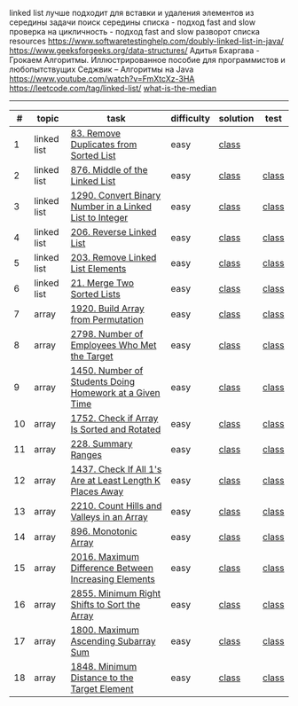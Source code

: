 linked list
лучше подходит для вставки и удаления элементов из середины
задачи
поиск середины списка - подход fast and slow
проверка на цикличность - подход fast and slow
разворот списка
resources
https://www.softwaretestinghelp.com/doubly-linked-list-in-java/
https://www.geeksforgeeks.org/data-structures/
Адитья Бхаргава - Грокаем Алгоритмы. Иллюстрированное пособие для программистов и любопытствущих
Седжвик – Алгоритмы на Java
https://www.youtube.com/watch?v=FmXtcXz-3HA
https://leetcode.com/tag/linked-list/
[what-is-the-median](https://www.investopedia.com/terms/m/median.asp#toc-what-is-the-median)

***

| #  | topic       | task                                                                                                                                         | difficulty | solution                                                                                                                     | test                                                                                                                             |
|----|-------------|----------------------------------------------------------------------------------------------------------------------------------------------|------------|------------------------------------------------------------------------------------------------------------------------------|----------------------------------------------------------------------------------------------------------------------------------|
| 1  | linked list | [83. Remove Duplicates from Sorted List](https://leetcode.com/problems/remove-duplicates-from-sorted-list/)                                  | easy       | [class](linked-list/src/main/java/com/dev/learn/dsa/list/linked/leetcode/easy/RemoveDuplicatesFromSortedList.java)           |                                                                                                                                  |
| 2  | linked list | [876. Middle of the Linked List](https://leetcode.com/problems/middle-of-the-linked-list/)                                                   | easy       | [class](linked-list/src/main/java/com/dev/learn/dsa/list/linked/leetcode/easy/MiddleOfTheLinkedList.java)                    | [class](linked-list/src/test/java/com/dev/learn/dsa/list/linked/leetcode/easy/MiddleOfTheLinkedListTest.java)                    |
| 3  | linked list | [1290. Convert Binary Number in a Linked List to Integer](https://leetcode.com/problems/convert-binary-number-in-a-linked-list-to-integer/)  | easy       | [class](linked-list/src/main/java/com/dev/learn/dsa/list/linked/leetcode/easy/ConvertBinaryNumberInLinkedListToInteger.java) | [class](linked-list/src/test/java/com/dev/learn/dsa/list/linked/leetcode/easy/ConvertBinaryNumberInLinkedListToIntegerTest.java) |
| 4  | linked list | [206. Reverse Linked List](https://leetcode.com/problems/reverse-linked-list/)                                                               | easy       | [class](linked-list/src/main/java/com/dev/learn/dsa/list/linked/leetcode/easy/ReverseLinkedList.java)                        | [class](linked-list/src/test/java/com/dev/learn/dsa/list/linked/leetcode/easy/ReverseLinkedListTest.java)                        |
| 5  | linked list | [203. Remove Linked List Elements](https://leetcode.com/problems/remove-linked-list-elements/)                                               | easy       | [class](linked-list/src/main/java/com/dev/learn/dsa/list/linked/leetcode/easy/RemoveLinkedListElements.java)                 | [class](linked-list/src/test/java/com/dev/learn/dsa/list/linked/leetcode/easy/RemoveLinkedListElementsTest.java)                 |
| 6  | linked list | [21. Merge Two Sorted Lists](https://leetcode.com/problems/merge-two-sorted-lists/)                                                          | easy       | [class](linked-list/src/main/java/com/dev/learn/dsa/list/linked/leetcode/easy/MergeTwoSortedLists.java)                      | [class](linked-list/src/test/java/com/dev/learn/dsa/list/linked/leetcode/easy/MergeTwoSortedListsTest.java)                      |
| 7  | array       | [1920. Build Array from Permutation](https://leetcode.com/problems/build-array-from-permutation/)                                            | easy       | [class](array/src/main/java/com/dev/learn/dsa/array/leetcode/easy/BuildArrayFromPermutation.java)                            | [class](array/src/test/java/com/dev/learn/dsa/array/leetcode/easy/BuildArrayFromPermutationTest.java)                            |
| 8  | array       | [2798. Number of Employees Who Met the Target](https://leetcode.com/problems/number-of-employees-who-met-the-target/)                        | easy       | [class](array/src/main/java/com/dev/learn/dsa/array/leetcode/easy/NumberOfEmployeesWhoMetTheTarget.java)                     | [class](array/src/test/java/com/dev/learn/dsa/array/leetcode/easy/NumberOfEmployeesWhoMetTheTargetTest.java)                     |
| 9  | array       | [1450. Number of Students Doing Homework at a Given Time](https://leetcode.com/problems/number-of-students-doing-homework-at-a-given-time/)  | easy       | [class](array/src/main/java/com/dev/learn/dsa/array/leetcode/easy/NumberOfStudentsDoingHomeworkAtAGivenTime.java)            | [class](array/src/test/java/com/dev/learn/dsa/array/leetcode/easy/NumberOfStudentsDoingHomeworkAtAGivenTimeTest.java)            |
| 10 | array       | [1752. Check if Array Is Sorted and Rotated](https://leetcode.com/problems/check-if-array-is-sorted-and-rotated/)                            | easy       | [class](array/src/main/java/com/dev/learn/dsa/array/leetcode/easy/CheckIfArrayIsSortedAndRotated.java)                       | [class](array/src/test/java/com/dev/learn/dsa/array/leetcode/easy/CheckIfArrayIsSortedAndRotatedTest.java)                       |
| 11 | array       | [228. Summary Ranges](https://leetcode.com/problems/summary-ranges/)                                                                         | easy       | [class](array/src/main/java/com/dev/learn/dsa/array/leetcode/easy/SummaryRanges.java)                                        | [class](array/src/test/java/com/dev/learn/dsa/array/leetcode/easy/SummaryRangesTest.java)                                        |
| 12 | array       | [1437. Check If All 1's Are at Least Length K Places Away](https://leetcode.com/problems/check-if-all-1s-are-at-least-length-k-places-away/) | easy       | [class](array/src/main/java/com/dev/learn/dsa/array/leetcode/easy/CheckIfAllOnesAreAtLeastLengthKPlacesAway.java)            | [class](array/src/test/java/com/dev/learn/dsa/array/leetcode/easy/CheckIfAllOnesAreAtLeastLengthKPlacesAwayTest.java)            |
| 13 | array       | [2210. Count Hills and Valleys in an Array](https://leetcode.com/problems/count-hills-and-valleys-in-an-array/)                              | easy       | [class](array/src/main/java/com/dev/learn/dsa/array/leetcode/easy/CountHillsAndValleysInAnArray.java)                        | [class](array/src/test/java/com/dev/learn/dsa/array/leetcode/easy/CountHillsAndValleysInAnArrayTest.java)                        |
| 14 | array       | [896. Monotonic Array](https://leetcode.com/problems/monotonic-array/)                                                                       | easy       | [class](array/src/main/java/com/dev/learn/dsa/array/leetcode/easy/MonotonicArray.java)                                       | [class](array/src/test/java/com/dev/learn/dsa/array/leetcode/easy/MonotonicArrayTest.java)                                       |
| 15 | array       | [2016. Maximum Difference Between Increasing Elements](https://leetcode.com/problems/maximum-difference-between-increasing-elements/)        | easy       | [class](array/src/main/java/com/dev/learn/dsa/array/leetcode/easy/MaximumDifferenceBetweenIncreasingElements.java)           | [class](array/src/test/java/com/dev/learn/dsa/array/leetcode/easy/MaximumDifferenceBetweenIncreasingElementsTest.java)           |
| 16 | array       | [2855. Minimum Right Shifts to Sort the Array](https://leetcode.com/problems/minimum-right-shifts-to-sort-the-array/)                        | easy       | [class](array/src/main/java/com/dev/learn/dsa/array/leetcode/easy/MinimumRightShiftsToSortTheArray.java)                     | [class](array/src/test/java/com/dev/learn/dsa/array/leetcode/easy/MinimumRightShiftsToSortTheArrayTest.java)                     |
| 17 | array       | [1800. Maximum Ascending Subarray Sum](https://leetcode.com/problems/maximum-ascending-subarray-sum/)                                        | easy       | [class](array/src/main/java/com/dev/learn/dsa/array/leetcode/easy/MaximumAscendingSubarraySum.java)                          | [class](array/src/test/java/com/dev/learn/dsa/array/leetcode/easy/MaximumAscendingSubarraySumTest.java)                          |
| 18 | array       | [1848. Minimum Distance to the Target Element](https://leetcode.com/problems/minimum-distance-to-the-target-element/)                        | easy       | [class](array/src/main/java/com/dev/learn/dsa/array/leetcode/easy/MinimumDistanceToTheTargetElement.java)                    | [class](array/src/test/java/com/dev/learn/dsa/array/leetcode/easy/MinimumDistanceToTheTargetElementTest.java)                    |

